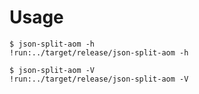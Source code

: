 # Usage

```text
$ json-split-aom -h
!run:../target/release/json-split-aom -h
```

```text
$ json-split-aom -V
!run:../target/release/json-split-aom -V
```

